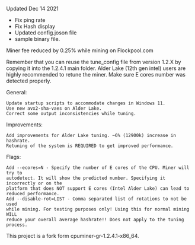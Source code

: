 Updated Dec 14 2021

- Fix ping rate
- Fix Hash display
- Updated config.joson file
- sample binary file.

Miner fee reduced by 0.25% while mining on Flockpool.com

Remember that you can reuse the tune_config file from version 1.2.X by copying it into the 1.2.4.1 main folder.
Alder Lake (12th gen intel) users are highly recommended to retune the miner.
Make sure E cores number was detected properly.


General:

    Update startup scripts to accommodate changes in Windows 11.
    Use new avx2-sha-vaes on Alder Lake.
    Correct some output inconsistencies while tuning.

Improvements:

    Add improvements for Alder Lake tuning. ~6% (12900k) increase in hashrate.
    Retuning of the system is REQUIRED to get improved performance.

Flags:

    Add --ecores=N - Specify the number of E cores of the CPU. Miner will try to
    autodetect. It will show the predicted number. Specifying it incorrectly or on the
    platform that does NOT support E cores (Intel Alder Lake) can lead to
    reduced performance.
    Add --disable-rot=LIST - Comma separated list of rotations to not be used
    while mining. For testing purposes only! Using this for normal mining WILL
    reduce your overall average hashrate!! Does not apply to the tuning process.


This project is a fork form cpuminer-gr-1.2.4.1-x86_64.
